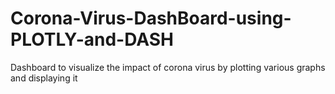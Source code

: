 # Corona-Virus-DashBoard-using-PLOTLY-and-DASH
Dashboard to visualize the impact of corona virus by plotting various graphs and displaying it
